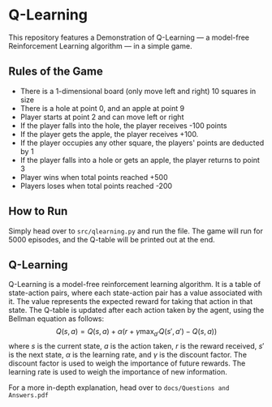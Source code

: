 # Q-Learning
This repository features a Demonstration of Q-Learning — a model-free Reinforcement Learning algorithm — in a simple game.

## Rules of the Game
- There is a 1-dimensional board (only move left and right) 10 squares in size
- There is a hole at point 0, and an apple at point 9
- Player starts at point 2 and can move left or right
- If the player falls into the hole, the player receives -100 points
- If the player gets the apple, the player receives +100. 
- If the player occupies any other square, the players' points are deducted by 1
- If the player falls into a hole or gets an apple, the player returns to point 3
- Player wins when total points reached +500
- Players loses when total points reached -200

## How to Run
Simply head over to `src/qlearning.py` and run the file. The game will run for 5000 episodes, and the Q-table will be printed out at the end.

## Q-Learning
Q-Learning is a model-free reinforcement learning algorithm. It is a table of state-action pairs, where each state-action pair has a value associated with it. The value represents the expected reward for taking that action in that state. The Q-table is updated after each action taken by the agent, using the Bellman equation as follows:
$$Q(s,a) = Q(s,a) + \alpha(r + \gamma \max_{a'}Q(s',a') - Q(s,a))$$
where $s$ is the current state, $a$ is the action taken, $r$ is the reward received, $s'$ is the next state, $\alpha$ is the learning rate, and $\gamma$ is the discount factor. The discount factor is used to weigh the importance of future rewards. The learning rate is used to weigh the importance of new information.  

For a more in-depth explanation, head over to `docs/Questions and Answers.pdf`

